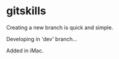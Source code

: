 # gitskills

Creating a new branch is quick and simple.

Developing in 'dev' branch...

Added in iMac.
